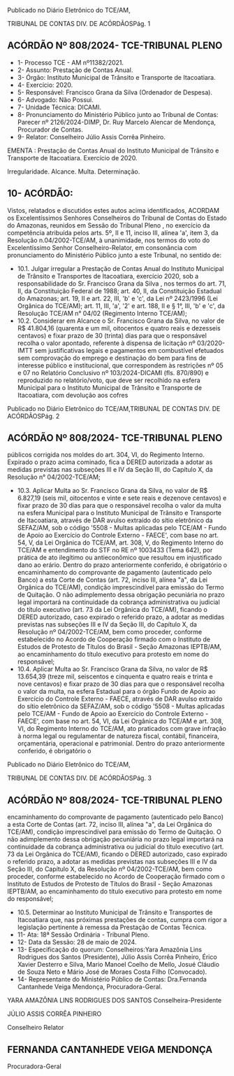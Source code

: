 Publicado  no  Diário  Eletrônico do TCE/AM,

TRIBUNAL DE CONTAS DIV. DE ACÓRDÃOSPág. 1

## ACÓRDÃO Nº 808/2024- TCE-TRIBUNAL PLENO

- 1- Processo TCE - AM nº11382/2021.
- 2- Assunto: Prestação de Contas Anual.
- 3- Órgão: Instituto Municipal de Trânsito e Transporte de Itacoatiara.
- 4- Exercício: 2020.
- 5- Responsável: Francisco Grana da Silva (Ordenador de Despesa).
- 6- Advogado: Não Possui.
- 7- Unidade Técnica: DICAMI.
- 8- Pronunciamento  do  Ministério  Público  junto  ao  Tribunal  de  Contas: Parecer  nº 2126/2024-DIMP, Dr. Ruy Marcelo Alencar de Mendonça, Procurador de Contas.
- 9- Relator: Conselheiro Júlio Assis Corrêa Pinheiro.

EMENTA :  Prestação  de  Contas  Anual  do  Instituto Municipal  de  Trânsito  e  Transporte  de  Itacoatiara. Exercício de 2020.

Irregularidade. Alcance. Multa. Determinação.

## 10-  ACÓRDÃO:

Vistos, relatados e discutidos estes autos acima identificados, ACORDAM os Excelentíssimos Senhores Conselheiros do Tribunal de Contas do Estado do Amazonas, reunidos em Sessão do Tribunal Pleno , no exercício da competência atribuída pelos arts. 5º, II e 11, inciso III, alínea 'a', item 3, da Resolução n.04/2002-TCE/AM, à unanimidade, nos termos do voto do Excelentíssimo Senhor Conselheiro-Relator, em consonância com pronunciamento do Ministério Público junto a este Tribunal, no sentido de:

- 10.1. Julgar irregular a  Prestação de Contas Anual do Instituto Municipal de  Trânsito  e  Transportes  de  Itacoatiara,  exercício  2020,  sob  a responsabilidade  do Sr.  Francisco  Grana  da  Silva , nos  termos  do art. 71, II, da Constituição Federal de 1988; art. 40, II, da Constituição Estadual  do  Amazonas;  art.  19,  II  e  art.  22,  III,  'b'  e  'c',  da  Lei  nº 2423/1996 (Lei Orgânica do TCE/AM); art. 11, III, 'a', '2' e art. 188, II e  §  1°,  III,  'b'  e  'c',  da  Resolução  TCE/AM  n°  04/02  (Regimento Interno TCE/AM);
- 10.2. Considerar em Alcance o Sr. Francisco Grana da Silva, no valor de R$  41.804,16 (quarenta  e  um  mil,  oitocentos  e  quatro  reais  e dezesseis  centavos) e  fixar prazo  de  30  (trinta)  dias para  que  o responsável recolha o valor apontado, referente à dispensa de licitação nº 03/2020-IMTT sem justificativas legais e pagamentos em combustível  efetuados  sem  comprovação  do  emprego  e  destinação do bem para fins de interesse público e institucional, que correspondem  às  restrições  nº  05  e  07  no  Relatório  Conclusivo  nº 103/2024-DICAMI (fls.  870/890)  e  reproduzido  no  relatório/voto,  que deve  ser  recolhido na  esfera  Municipal  para  o Instituto  Municipal  de Trânsito e Transporte  de  Itacoatiara, com devolução  aos  cofres

Publicado  no  Diário  Eletrônico do TCE/AM,TRIBUNAL DE CONTAS DIV. DE ACÓRDÃOSPág. 2

## ACÓRDÃO Nº 808/2024- TCE-TRIBUNAL PLENO

públicos corrigida nos moldes do art. 304, VI, do Regimento Interno. Expirado o prazo acima cominado, fica a DERED autorizada a adotar as medidas previstas nas subseções III e IV da Seção III, do Capítulo X, da Resolução n° 04/2002-TCE/AM;

- 10.3. Aplicar  Multa ao Sr.  Francisco  Grana  da  Silva, no  valor  de R$ 6.827,19 (seis  mil,  oitocentos  e  vinte  e  sete  reais  e  dezenove centavos) e fixar prazo de 30 dias para que o responsável recolha o valor  da  multa  na  esfera  Municipal  para  o  Instituto  Municipal  de Trânsito e Transporte de Itacoatiara, através de DAR avulso extraído do  sítio  eletrônico  da  SEFAZ/AM,  sob  o  código  '5508  -  Multas aplicadas pelo TCE/AM - Fundo de Apoio ao Exercício do Controle Externo  -  FAECE',  com  base  no  art.  54,  V,  da  Lei  Orgânica  do TCE/AM, art. 308, V, do Regimento Interno do TCE/AM e entendimento do STF no RE nº 1003433 (Tema 642), por prática de ato ilegítimo ou antieconômico que resultou em injustificado dano ao erário. Dentro  do  prazo  anteriormente  conferido,  é  obrigatório  o encaminhamento  do  comprovante  de  pagamento  (autenticado  pelo Banco) a esta Corte de Contas (art. 72, inciso III, alínea "a", da Lei Orgânica  do  TCE/AM),  condição  imprescindível  para  emissão  do Termo de Quitação. O não adimplemento dessa obrigação pecuniária no prazo legal importará na continuidade da cobrança administrativa ou  judicial  do  título  executivo  (art.  73  da  Lei  Orgânica  do  TCE/AM), ficando o DERED autorizado, caso expirado o referido prazo, a adotar as medidas previstas nas subseções III e IV da Seção III, do Capítulo X, da Resolução nº 04/2002-TCE/AM, bem como proceder, conforme estabelecido  no  Acordo  de  Cooperação  firmado  com  o  Instituto  de Estudos  de  Protesto  de  Títulos  do  Brasil  -  Seção  Amazonas  IEPTB/AM, ao encaminhamento do título executivo para protesto em nome do responsável;
- 10.4. Aplicar  Multa ao Sr.  Francisco  Grana  da  Silva, no  valor  de R$ 13.654,39 (treze mil, seiscentos e cinquenta e quatro reais e trinta e nove centavos) e  fixar prazo de 30 dias para que o responsável recolha o valor da multa, na esfera Estadual para o órgão Fundo de Apoio  ao  Exercício  do  Controle  Externo  -  FAECE,  através  de  DAR avulso extraído do sítio eletrônico da SEFAZ/AM, sob o código '5508 - Multas aplicadas pelo TCE/AM - Fundo de Apoio ao Exercício do Controle Externo - FAECE', com base no art. 54, VI, da Lei Orgânica do  TCE/AM  e  art.  308,  VI,  do  Regimento  Interno  do  TCE/AM,  ato praticados  com  grave  infração  à  norma  legal  ou  regulamentar  de natureza fiscal, contábil, financeira, orçamentária, operacional e patrimonial. Dentro do prazo anteriormente conferido, é obrigatório o

Publicado  no  Diário  Eletrônico do TCE/AM,

TRIBUNAL DE CONTAS DIV. DE ACÓRDÃOSPág. 3

## ACÓRDÃO Nº 808/2024- TCE-TRIBUNAL PLENO

encaminhamento  do  comprovante  de  pagamento  (autenticado  pelo Banco) a esta Corte de Contas (art. 72, inciso III, alínea "a", da Lei Orgânica  do  TCE/AM),  condição  imprescindível  para  emissão  do Termo de Quitação. O não adimplemento dessa obrigação pecuniária no prazo legal importará na continuidade da cobrança administrativa ou  judicial  do  título  executivo  (art.  73  da  Lei  Orgânica  do  TCE/AM), ficando o DERED autorizado, caso expirado o referido prazo, a adotar as medidas previstas nas subseções III e IV da Seção III, do Capítulo X, da Resolução nº 04/2002-TCE/AM, bem como proceder, conforme estabelecido  no  Acordo  de  Cooperação  firmado  com  o  Instituto  de Estudos  de  Protesto  de  Títulos  do  Brasil  -  Seção  Amazonas  IEPTB/AM, ao encaminhamento do título executivo para protesto em nome do responsável;

- 10.5. Determinar ao Instituto  Municipal  de  Trânsito  e  Transportes  de Itacoatiara que,  nas  próximas  prestações  de  contas,  cumpra  com rigor  a  legislação  pertinente  à  remessa  da  Prestação  de  Contas Técnica.
- 11-  Ata: 18ª Sessão Ordinária - Tribunal Pleno.
- 12-  Data da Sessão: 28 de maio de 2024.
- 13-  Especificação do quorum: Conselheiros:Yara Amazônia Lins Rodrigues dos Santos (Presidente), Júlio Assis Corrêa Pinheiro, Érico Xavier Desterro e Silva, Mario Manoel Coelho de Mello, Josué Cláudio de Souza Neto e Mário José de Moraes Costa Filho (Convocado).
- 14-  Representante do Ministério Público de Contas: Dra.Fernanda Cantanhede Veiga Mendonça, Procuradora-Geral.

YARA AMAZÔNIA LINS RODRIGUES DOS SANTOS Conselheira-Presidente

JÚLIO ASSIS CORRÊA PINHEIRO

Conselheiro Relator

## FERNANDA CANTANHEDE VEIGA MENDONÇA

Procuradora-Geral